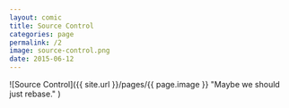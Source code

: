 ```yaml
---
layout: comic
title: Source Control
categories: page
permalink: /2
image: source-control.png
date: 2015-06-12
---
```


![Source Control]({{ site.url }}/pages/{{ page.image }} "Maybe we should just rebase." )